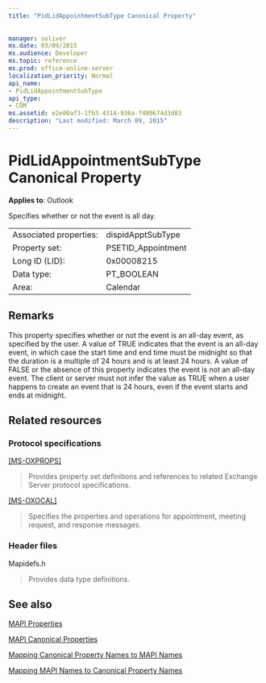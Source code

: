 ```yaml
---
title: "PidLidAppointmentSubType Canonical Property"
 
 
manager: soliver
ms.date: 03/09/2015
ms.audience: Developer
ms.topic: reference
ms.prod: office-online-server
localization_priority: Normal
api_name:
- PidLidAppointmentSubType
api_type:
- COM
ms.assetid: e2e00af3-1fb3-4314-936a-f480674d3d83
description: "Last modified: March 09, 2015"
---
```


# PidLidAppointmentSubType Canonical Property

  
  
**Applies to**: Outlook 
  
Specifies whether or not the event is all day.
  
|||
|:-----|:-----|
|Associated properties:  <br/> |dispidApptSubType  <br/> |
|Property set:  <br/> |PSETID_Appointment  <br/> |
|Long ID (LID):  <br/> |0x00008215  <br/> |
|Data type:  <br/> |PT_BOOLEAN  <br/> |
|Area:  <br/> |Calendar  <br/> |
   
## Remarks

This property specifies whether or not the event is an all-day event, as specified by the user. A value of TRUE indicates that the event is an all-day event, in which case the start time and end time must be midnight so that the duration is a multiple of 24 hours and is at least 24 hours. A value of FALSE or the absence of this property indicates the event is not an all-day event. The client or server must not infer the value as TRUE when a user happens to create an event that is 24 hours, even if the event starts and ends at midnight.
  
## Related resources

### Protocol specifications

[[MS-OXPROPS]](http://msdn.microsoft.com/library/f6ab1613-aefe-447d-a49c-18217230b148%28Office.15%29.aspx)
  
> Provides property set definitions and references to related Exchange Server protocol specifications.
    
[[MS-OXOCAL]](http://msdn.microsoft.com/library/09861fde-c8e4-4028-9346-e7c214cfdba1%28Office.15%29.aspx)
  
> Specifies the properties and operations for appointment, meeting request, and response messages.
    
### Header files

Mapidefs.h
  
> Provides data type definitions.
    
## See also



[MAPI Properties](mapi-properties.md)
  
[MAPI Canonical Properties](mapi-canonical-properties.md)
  
[Mapping Canonical Property Names to MAPI Names](mapping-canonical-property-names-to-mapi-names.md)
  
[Mapping MAPI Names to Canonical Property Names](mapping-mapi-names-to-canonical-property-names.md)

